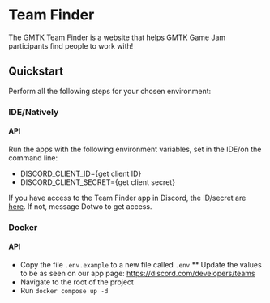 # Team Finder

The GMTK Team Finder is a website that helps GMTK Game Jam participants find people to work with!

## Quickstart

Perform all the following steps for your chosen environment:

### IDE/Natively

#### API

Run the apps with the following environment variables, set in the IDE/on the command line:

* DISCORD_CLIENT_ID={get client ID}
* DISCORD_CLIENT_SECRET={get client secret}

If you have access to the Team Finder app in Discord, the ID/secret are [here](https://discord.com/developers/teams).
If not, message Dotwo to get access.

### Docker

#### API
* Copy the file `.env.example` to a new file called `.env`
** Update the values to be as seen on our app page: https://discord.com/developers/teams
* Navigate to the root of the project
* Run `docker compose up -d`
